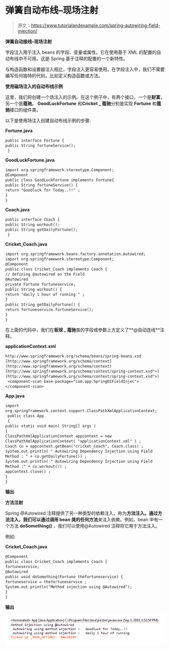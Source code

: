 # 弹簧自动布线–现场注射

> 原文：<https://www.tutorialandexample.com/spring-autowiring-field-injection/>

**弹簧自动接线–现场注射**

字段注入用于注入 beans 的字段、变量或属性。它在使用基于 XML 的配置的自动布线中不可用。这是 Spring 基于注释的配置的一个新特性。

与构造函数和设置器注入相比，字段注入更容易使用。在字段注入中，我们不需要编写任何独特的代码，比如定义构造函数或方法。

**使用磁场注入的自动布线示例**

这里，我们将创建一个场注入的示例。在这个例子中，有两个接口，一个是**财富**，另一个是**蔻驰**。 **GoodLuckFortune** 和**Cricket _ 蔻驰**分别是实现 **Fortune** 和**蔻驰**接口的组件类。

以下是使用场注入创建自动布线示例的步骤:

**Fortune.java**

```
public interface Fortune {
public String fortuneService();
 } 
```

**GoodLuckFortune.java**

```
import org.springframework.stereotype.Component;
@Component
public class GoodLuckFortune implements Fortune{
public String fortuneService() {
return "Goodluck for Today..!!" ;
}
} 
```

**Coach.java**

```
public interface Coach {
public String workout();
public String getDailyFortune();
 } 
```

**Cricket_Coach.java**

```
import org.springframework.beans.factory.annotation.Autowired;
import org.springframework.stereotype.Component;
@Component
public class Cricket_Coach implements Coach {
// defining @autowired on the Field
@Autowired
private Fortune fortuneservice;
public String workout() {
return "daily 1 hour of running " ;
} 
public String getDailyFortune() {
return fortuneservice.fortuneService();
}
} 
```

在上面的代码中，我们在**板球 _ 蔻驰**类的字段或参数上方定义了**@自动连线**注释。

**applicationContext.xml**

```
http://www.springframework.org/schema/beans/spring-beans.xsd
[http://www.springframework.org/schema/context](http://www.springframework.org/schema/context) 
[http://www.springframework.org/schema/context/spring-context.xsd">](http://www.springframework.org/schema/context/spring-context.xsd">)
 <component-scan base-package="com.app.SpringDIFieldInjec"></component-scan>  
```

**App.java**

```
import org.springframework.context.support.ClassPathXmlApplicationContext;
 public class App 
 {
public static void main( String[] args )
{
ClassPathXmlApplicationContext appcontext = new ClassPathXmlApplicationContext( "applicationContext.xml" ) ;
Coach co = appcontext.getBean("cricket_Coach", Coach.class) ; 
System.out.println( " Autowiring Dependency Injection using Field Method : " + co.getDailyFortune()) ;
System.out.println( " Autowiring Dependency Injection using Field Method :" + co.workout()) ;
appcontext.close() ;
}
}
```

**输出**

**方法注射**

Spring @Autowired 注释提供了另一种类型的依赖注入，称为**方法注入。**通过方法注入，我们可以通过调用 bean 类的**任何方法**来注入依赖。例如，bean 中有一个方法 **doSomething()** ，我们可以使用@Autowired 注释将它用于方法注入。

例如:

**Cricket_Coach.java**

```
@Component
public class Cricket_Coach implements Coach {
fortuneservice;
@Autowired
public void doSomething(Fortune thefortuneservice) {
fortuneservice = thefortuneservice ;
System.out.println("Method injection using @Autowired");
}
} 
```

**输出**

![ Cricket_Coach.java](img/dc76dcfa36e416aed390364b5afb9be4.png)